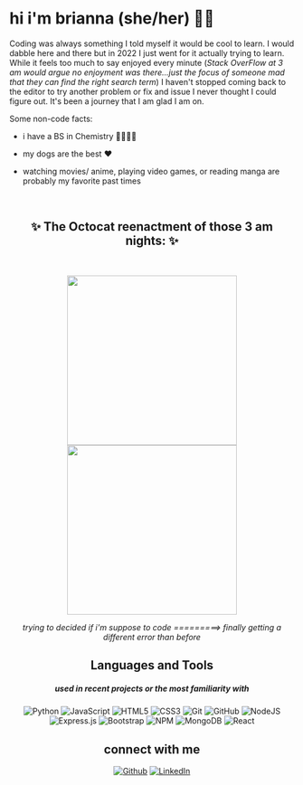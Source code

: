 # hi i'm brianna (she/her) ✌🏽

Coding was always something I told myself it would be cool to learn. I would dabble here and there but in 2022 I just went for it actually trying to learn. While it feels too much to say enjoyed every minute (*Stack OverFlow at 3 am would argue no enjoyment was there...just the focus of someone mad that they can find the right search term*) I haven't stopped coming back to the editor to try another problem or fix and issue I never thought I could figure out. It's been a journey that I am glad I am on.

Some non-code facts:

- i have a BS in Chemistry 👩🏽‍🔬🧪

- my dogs are the best ❤️

- watching movies/ anime, playing video games, or reading manga are probably my favorite past times
<br>
<h2 align="center">
✨ The Octocat reenactment of those 3 am nights: ✨
</h2>
<br>
<p align="center">
<img src="https://user-images.githubusercontent.com/104288486/178685829-eabd5558-3257-471d-8b5d-64fe81a2a278.png"  width="300" height="300">                               
<img src="https://user-images.githubusercontent.com/104288486/178684384-289eee37-ed44-49bd-8e4e-ef51c370186c.png"  width="300" height="300">
</p>
<p align="center">
<i>trying to decided if i'm suppose to code =========> finally getting a different error than before</i>
</p>

<h2 align="center"> Languages and Tools</h2>
<h5 align="center"> used in recent projects or the most familiarity with </h3>

<div align="center">

![Python](https://img.shields.io/badge/python-3670A0?style=for-the-badge&logo=python&logoColor=ffdd54)
![JavaScript](https://img.shields.io/badge/javascript-%23323330.svg?style=for-the-badge&logo=javascript&logoColor=%23F7DF1E)
![HTML5](https://img.shields.io/badge/html5-%23E34F26.svg?style=for-the-badge&logo=html5&logoColor=white)
![CSS3](https://img.shields.io/badge/css3-%231572B6.svg?style=for-the-badge&logo=css3&logoColor=white)
![Git](https://img.shields.io/badge/git-%23F05033.svg?style=for-the-badge&logo=git&logoColor=white)
![GitHub](https://img.shields.io/badge/github-%23121011.svg?style=for-the-badge&logo=github&logoColor=white)
![NodeJS](https://img.shields.io/badge/node.js-6DA55F?style=for-the-badge&logo=node.js&logoColor=white)
![Express.js](https://img.shields.io/badge/express.js-%23404d59.svg?style=for-the-badge&logo=express&logoColor=%2361DAFB)
![Bootstrap](https://img.shields.io/badge/bootstrap-%23563D7C.svg?style=for-the-badge&logo=bootstrap&logoColor=white)
![NPM](https://img.shields.io/badge/NPM-%23000000.svg?style=for-the-badge&logo=npm&logoColor=white)
![MongoDB](https://img.shields.io/badge/MongoDB-%234ea94b.svg?style=for-the-badge&logo=mongodb&logoColor=white)
![React](https://img.shields.io/badge/react-%2320232a.svg?style=for-the-badge&logo=react&logoColor=%2361DAFB)
 </div>

<h2 align="center">connect with me</h2>
<div align="center">

[![Github](https://img.shields.io/badge/-Github-181717?style=for-the-badge&logo=Github&logoColor=white)](https://github.com/bbland1)
[![LinkedIn](https://img.shields.io/badge/-LinkedIn-0077B5?style=for-the-badge&logo=LinkedIn&logoColor=white)](https://www.linkedin.com/in/bbland1/)
<!-- [![Email](https://img.shields.io/badge/-Email-3e91a3?style=for-the-badge&logo=Minutemailer&logoColor=white)](mailto:brianna.davis357@gmail.com) -->
</div>

